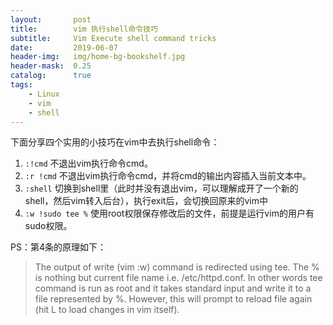 ```yaml
---
layout:       post
title:        vim 执行shell命令技巧
subtitle:     Vim Execute shell command tricks
date:         2019-06-07
header-img:   img/home-bg-bookshelf.jpg
header-mask:  0.25
catalog:      true
tags:
    - Linux
    - vim
    - shell
---
```


下面分享四个实用的小技巧在vim中去执行shell命令：

1. `:!cmd` 不退出vim执行命令cmd。
2. `:r !cmd` 不退出vim执行命令cmd，并将cmd的输出内容插入当前文本中。
3. `:shell` 切换到shell里（此时并没有退出vim，可以理解成开了一个新的shell，然后vim转入后台），执行exit后，会切换回原来的vim中
4. `:w !sudo tee %` 使用root权限保存修改后的文件，前提是运行vim的用户有sudo权限。

PS：第4条的原理如下：
> The output of write (vim :w) command is redirected using tee. The % is nothing but current file name i.e. /etc/httpd.conf. In other words tee command is run as root and it takes standard input and write it to a file represented by %. However, this will prompt to reload file again (hit L to load changes in vim itself).

